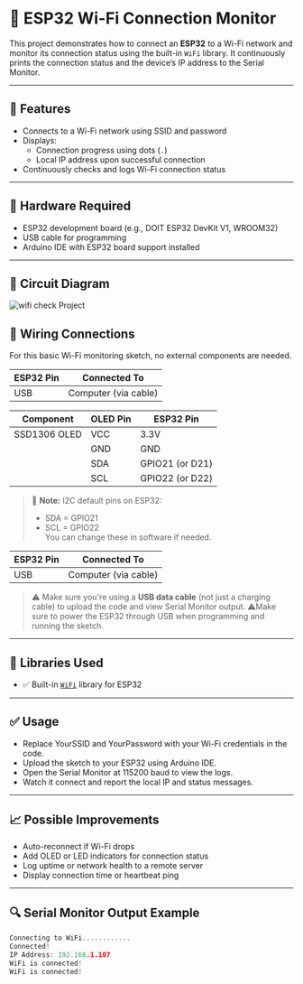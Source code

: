 # 📡 ESP32 Wi-Fi Connection Monitor

This project demonstrates how to connect an **ESP32** to a Wi-Fi network and monitor its connection status using the built-in `WiFi` library. It continuously prints the connection status and the device’s IP address to the Serial Monitor.

---

## 🚀 Features

- Connects to a Wi-Fi network using SSID and password
- Displays:
  - Connection progress using dots (`.`)
  - Local IP address upon successful connection
- Continuously checks and logs Wi-Fi connection status

---

## 🔧 Hardware Required

- ESP32 development board (e.g., DOIT ESP32 DevKit V1, WROOM32)
- USB cable for programming
- Arduino IDE with ESP32 board support installed

---

## 🔌 Circuit Diagram

![wifi check Project](https://i0.wp.com/randomnerdtutorials.com/wp-content/uploads/2019/05/ESP32_OLED.png?w=873&quality=100&strip=all&ssl=1)

## 🔌 Wiring Connections

For this basic Wi-Fi monitoring sketch, no external components are needed.

| ESP32 Pin | Connected To       |
|-----------|--------------------|
| USB       | Computer (via cable)|


| Component     | OLED Pin | ESP32 Pin   |
|---------------|----------|-------------|
| SSD1306 OLED  | VCC      | 3.3V        |
|               | GND      | GND         |
|               | SDA      | GPIO21 (or D21) |
|               | SCL      | GPIO22 (or D22) |

> 📌 **Note:** I2C default pins on ESP32:
> - SDA = GPIO21  
> - SCL = GPIO22  
> You can change these in software if needed.

| ESP32 Pin | Connected To       |
|-----------|--------------------|
| USB       | Computer (via cable)|

> ⚠️ Make sure you're using a **USB data cable** (not just a charging cable) to upload the code and view Serial Monitor output.
> ⚠️Make sure to power the ESP32 through USB when programming and running the sketch.

---

## 🧠 Libraries Used

- ✅ Built-in [`WiFi`](https://github.com/espressif/arduino-esp32/tree/master/libraries/WiFi) library for ESP32

---

## ✅ Usage
- Replace YourSSID and YourPassword with your Wi-Fi credentials in the code.
- Upload the sketch to your ESP32 using Arduino IDE.
- Open the Serial Monitor at 115200 baud to view the logs.
- Watch it connect and report the local IP and status messages.

---

## 📈 Possible Improvements

- Auto-reconnect if Wi-Fi drops
- Add OLED or LED indicators for connection status
- Log uptime or network health to a remote server
- Display connection time or heartbeat ping
  
---

## 🔍 Serial Monitor Output Example

```cpp
Connecting to WiFi............
Connected!
IP Address: 192.168.1.107
WiFi is connected!
WiFi is connected!
